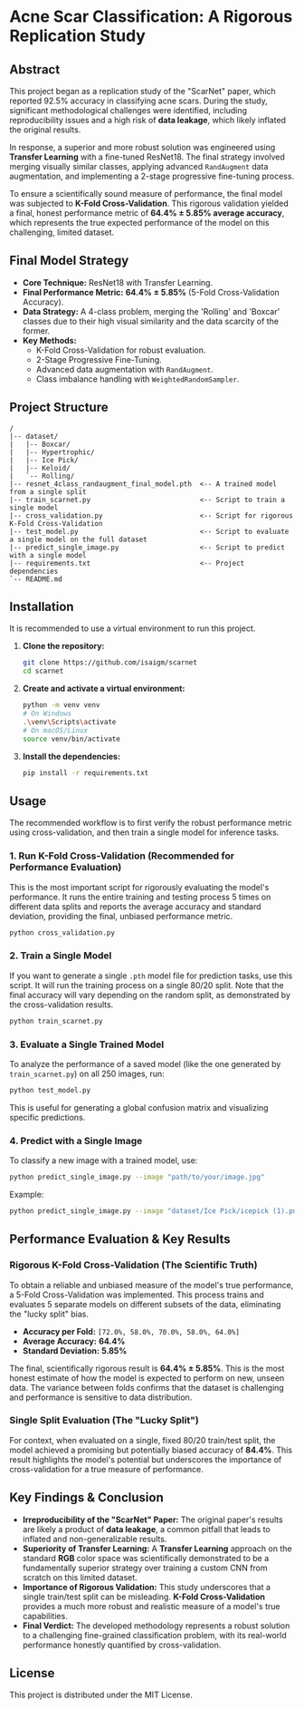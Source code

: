 # Acne Scar Classification: A Rigorous Replication Study

## Abstract

This project began as a replication study of the "ScarNet" paper, which reported 92.5% accuracy in classifying acne scars. During the study, significant methodological challenges were identified, including reproducibility issues and a high risk of **data leakage**, which likely inflated the original results.

In response, a superior and more robust solution was engineered using **Transfer Learning** with a fine-tuned ResNet18. The final strategy involved merging visually similar classes, applying advanced `RandAugment` data augmentation, and implementing a 2-stage progressive fine-tuning process.

To ensure a scientifically sound measure of performance, the final model was subjected to **K-Fold Cross-Validation**. This rigorous validation yielded a final, honest performance metric of **64.4% ± 5.85% average accuracy**, which represents the true expected performance of the model on this challenging, limited dataset.

## Final Model Strategy

- **Core Technique:** ResNet18 with Transfer Learning.
- **Final Performance Metric:** **64.4% ± 5.85%** (5-Fold Cross-Validation Accuracy).
- **Data Strategy:** A 4-class problem, merging the 'Rolling' and 'Boxcar' classes due to their high visual similarity and the data scarcity of the former.
- **Key Methods:**
  - K-Fold Cross-Validation for robust evaluation.
  - 2-Stage Progressive Fine-Tuning.
  - Advanced data augmentation with `RandAugment`.
  - Class imbalance handling with `WeightedRandomSampler`.

## Project Structure

```
/
|-- dataset/
|   |-- Boxcar/
|   |-- Hypertrophic/
|   |-- Ice Pick/
|   |-- Keloid/
|   `-- Rolling/
|-- resnet_4class_randaugment_final_model.pth  <-- A trained model from a single split
|-- train_scarnet.py                           <-- Script to train a single model
|-- cross_validation.py                        <-- Script for rigorous K-Fold Cross-Validation
|-- test_model.py                              <-- Script to evaluate a single model on the full dataset
|-- predict_single_image.py                    <-- Script to predict with a single model
|-- requirements.txt                           <-- Project dependencies
`-- README.md
```

## Installation

It is recommended to use a virtual environment to run this project.

1.  **Clone the repository:**
    ```bash
    git clone https://github.com/isaigm/scarnet
    cd scarnet
    ```

2.  **Create and activate a virtual environment:**
    ```bash
    python -m venv venv
    # On Windows
    .\venv\Scripts\activate
    # On macOS/Linux
    source venv/bin/activate
    ```

3.  **Install the dependencies:**
    ```bash
    pip install -r requirements.txt
    ```

## Usage

The recommended workflow is to first verify the robust performance metric using cross-validation, and then train a single model for inference tasks.

### 1. Run K-Fold Cross-Validation (Recommended for Performance Evaluation)

This is the most important script for rigorously evaluating the model's performance. It runs the entire training and testing process 5 times on different data splits and reports the average accuracy and standard deviation, providing the final, unbiased performance metric.

```bash
python cross_validation.py
```
### 2. Train a Single Model

If you want to generate a single `.pth` model file for prediction tasks, use this script. It will run the training process on a single 80/20 split. Note that the final accuracy will vary depending on the random split, as demonstrated by the cross-validation results.

```bash
python train_scarnet.py
```

### 3. Evaluate a Single Trained Model

To analyze the performance of a saved model (like the one generated by `train_scarnet.py`) on all 250 images, run:

```bash
python test_model.py
```
This is useful for generating a global confusion matrix and visualizing specific predictions.

### 4. Predict with a Single Image

To classify a new image with a trained model, use:

```bash
python predict_single_image.py --image "path/to/your/image.jpg"
```
Example:
```bash
python predict_single_image.py --image "dataset/Ice Pick/icepick (1).png"
```

## Performance Evaluation & Key Results

### Rigorous K-Fold Cross-Validation (The Scientific Truth)

To obtain a reliable and unbiased measure of the model's true performance, a 5-Fold Cross-Validation was implemented. This process trains and evaluates 5 separate models on different subsets of the data, eliminating the "lucky split" bias.

-   **Accuracy per Fold:** `[72.0%, 58.0%, 70.0%, 58.0%, 64.0%]`
-   **Average Accuracy:** **64.4%**
-   **Standard Deviation:** **5.85%**

The final, scientifically rigorous result is **64.4% ± 5.85%**. This is the most honest estimate of how the model is expected to perform on new, unseen data. The variance between folds confirms that the dataset is challenging and performance is sensitive to data distribution.

### Single Split Evaluation (The "Lucky Split")

For context, when evaluated on a single, fixed 80/20 train/test split, the model achieved a promising but potentially biased accuracy of **84.4%**. This result highlights the model's potential but underscores the importance of cross-validation for a true measure of performance.

## Key Findings & Conclusion

-   **Irreproducibility of the "ScarNet" Paper:** The original paper's results are likely a product of **data leakage**, a common pitfall that leads to inflated and non-generalizable results.
-   **Superiority of Transfer Learning:** A **Transfer Learning** approach on the standard **RGB** color space was scientifically demonstrated to be a fundamentally superior strategy over training a custom CNN from scratch on this limited dataset.
-   **Importance of Rigorous Validation:** This study underscores that a single train/test split can be misleading. **K-Fold Cross-Validation** provides a much more robust and realistic measure of a model's true capabilities.
-   **Final Verdict:** The developed methodology represents a robust solution to a challenging fine-grained classification problem, with its real-world performance honestly quantified by cross-validation.

## License

This project is distributed under the MIT License.
